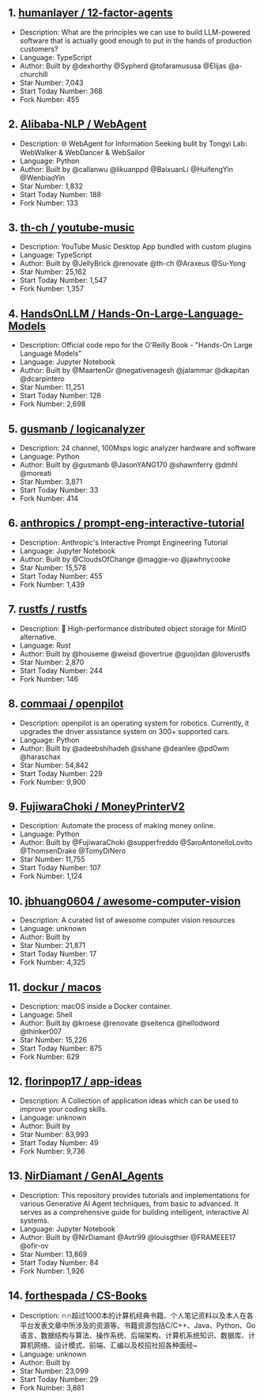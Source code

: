 ## 1. [humanlayer / 12-factor-agents](https://github.com/humanlayer/12-factor-agents)
- Description: What are the principles we can use to build LLM-powered software that is actually good enough to put in the hands of production customers?
- Language: TypeScript
- Author: Built by @dexhorthy @Sypherd @tofaramususa @Elijas @a-churchill
- Star Number: 7,043
- Start Today Number: 368
- Fork Number: 455

## 2. [Alibaba-NLP / WebAgent](https://github.com/Alibaba-NLP/WebAgent)
- Description: 🌐 WebAgent for Information Seeking bulit by Tongyi Lab: WebWalker & WebDancer & WebSailor
- Language: Python
- Author: Built by @callanwu @likuanppd @BaixuanLi @HuifengYin @WenbiaoYin
- Star Number: 1,832
- Start Today Number: 188
- Fork Number: 133

## 3. [th-ch / youtube-music](https://github.com/th-ch/youtube-music)
- Description: YouTube Music Desktop App bundled with custom plugins
- Language: TypeScript
- Author: Built by @JellyBrick @renovate @th-ch @Araxeus @Su-Yong
- Star Number: 25,162
- Start Today Number: 1,547
- Fork Number: 1,357

## 4. [HandsOnLLM / Hands-On-Large-Language-Models](https://github.com/HandsOnLLM/Hands-On-Large-Language-Models)
- Description: Official code repo for the O'Reilly Book - "Hands-On Large Language Models"
- Language: Jupyter Notebook
- Author: Built by @MaartenGr @negativenagesh @jalammar @dkapitan @dcarpintero
- Star Number: 11,251
- Start Today Number: 128
- Fork Number: 2,698

## 5. [gusmanb / logicanalyzer](https://github.com/gusmanb/logicanalyzer)
- Description: 24 channel, 100Msps logic analyzer hardware and software
- Language: Python
- Author: Built by @gusmanb @JasonYANG170 @shawnferry @dmhl @moreati
- Star Number: 3,871
- Start Today Number: 33
- Fork Number: 414

## 6. [anthropics / prompt-eng-interactive-tutorial](https://github.com/anthropics/prompt-eng-interactive-tutorial)
- Description: Anthropic's Interactive Prompt Engineering Tutorial
- Language: Jupyter Notebook
- Author: Built by @CloudsOfChange @maggie-vo @jawhnycooke
- Star Number: 15,578
- Start Today Number: 455
- Fork Number: 1,439

## 7. [rustfs / rustfs](https://github.com/rustfs/rustfs)
- Description: 🚀 High-performance distributed object storage for MinIO alternative.
- Language: Rust
- Author: Built by @houseme @weisd @overtrue @guojidan @loverustfs
- Star Number: 2,870
- Start Today Number: 244
- Fork Number: 146

## 8. [commaai / openpilot](https://github.com/commaai/openpilot)
- Description: openpilot is an operating system for robotics. Currently, it upgrades the driver assistance system on 300+ supported cars.
- Language: Python
- Author: Built by @adeebshihadeh @sshane @deanlee @pd0wm @haraschax
- Star Number: 54,842
- Start Today Number: 229
- Fork Number: 9,900

## 9. [FujiwaraChoki / MoneyPrinterV2](https://github.com/FujiwaraChoki/MoneyPrinterV2)
- Description: Automate the process of making money online.
- Language: Python
- Author: Built by @FujiwaraChoki @supperfreddo @SaroAntonelloLovito @ThomsenDrake @TomyDiNero
- Star Number: 11,755
- Start Today Number: 107
- Fork Number: 1,124

## 10. [jbhuang0604 / awesome-computer-vision](https://github.com/jbhuang0604/awesome-computer-vision)
- Description: A curated list of awesome computer vision resources
- Language: unknown
- Author: Built by 
- Star Number: 21,871
- Start Today Number: 17
- Fork Number: 4,325

## 11. [dockur / macos](https://github.com/dockur/macos)
- Description: macOS inside a Docker container.
- Language: Shell
- Author: Built by @kroese @renovate @seitenca @hellodword @thinker007
- Star Number: 15,226
- Start Today Number: 875
- Fork Number: 629

## 12. [florinpop17 / app-ideas](https://github.com/florinpop17/app-ideas)
- Description: A Collection of application ideas which can be used to improve your coding skills.
- Language: unknown
- Author: Built by 
- Star Number: 83,993
- Start Today Number: 49
- Fork Number: 9,736

## 13. [NirDiamant / GenAI_Agents](https://github.com/NirDiamant/GenAI_Agents)
- Description: This repository provides tutorials and implementations for various Generative AI Agent techniques, from basic to advanced. It serves as a comprehensive guide for building intelligent, interactive AI systems.
- Language: Jupyter Notebook
- Author: Built by @NirDiamant @Avtr99 @louisgthier @FRAMEEE17 @ofir-ov
- Star Number: 13,869
- Start Today Number: 84
- Fork Number: 1,926

## 14. [forthespada / CS-Books](https://github.com/forthespada/CS-Books)
- Description: 🔥🔥超过1000本的计算机经典书籍、个人笔记资料以及本人在各平台发表文章中所涉及的资源等。书籍资源包括C/C++、Java、Python、Go语言、数据结构与算法、操作系统、后端架构、计算机系统知识、数据库、计算机网络、设计模式、前端、汇编以及校招社招各种面经~
- Language: unknown
- Author: Built by 
- Star Number: 23,099
- Start Today Number: 29
- Fork Number: 3,881